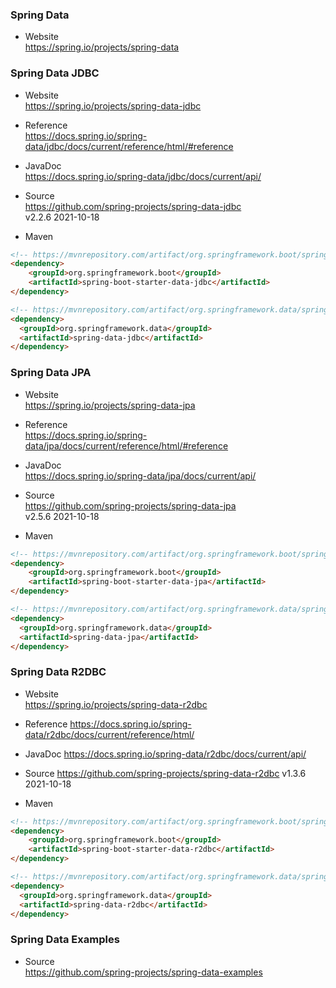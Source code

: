
### Spring Data

- Website  
  https://spring.io/projects/spring-data

### Spring Data JDBC

- Website  
  https://spring.io/projects/spring-data-jdbc

- Reference  
  https://docs.spring.io/spring-data/jdbc/docs/current/reference/html/#reference

- JavaDoc  
  https://docs.spring.io/spring-data/jdbc/docs/current/api/

- Source  
  https://github.com/spring-projects/spring-data-jdbc  
  v2.2.6 2021-10-18

- Maven
```html
<!-- https://mvnrepository.com/artifact/org.springframework.boot/spring-boot-starter-data-jdbc -->
<dependency>
    <groupId>org.springframework.boot</groupId>
    <artifactId>spring-boot-starter-data-jdbc</artifactId>
</dependency>

<!-- https://mvnrepository.com/artifact/org.springframework.data/spring-data-jdbc -->
<dependency>
  <groupId>org.springframework.data</groupId>
  <artifactId>spring-data-jdbc</artifactId>
</dependency>
```

### Spring Data JPA

- Website  
  https://spring.io/projects/spring-data-jpa

- Reference  
  https://docs.spring.io/spring-data/jpa/docs/current/reference/html/#reference

- JavaDoc  
  https://docs.spring.io/spring-data/jpa/docs/current/api/

- Source  
  https://github.com/spring-projects/spring-data-jpa  
  v2.5.6 2021-10-18

- Maven
```html
<!-- https://mvnrepository.com/artifact/org.springframework.boot/spring-boot-starter-data-jpa -->
<dependency>
    <groupId>org.springframework.boot</groupId>
    <artifactId>spring-boot-starter-data-jpa</artifactId>
</dependency>

<!-- https://mvnrepository.com/artifact/org.springframework.data/spring-data-jpa -->
<dependency>
  <groupId>org.springframework.data</groupId>
  <artifactId>spring-data-jpa</artifactId>
</dependency>
```

### Spring Data R2DBC

- Website  
  https://spring.io/projects/spring-data-r2dbc

- Reference
  https://docs.spring.io/spring-data/r2dbc/docs/current/reference/html/

- JavaDoc
  https://docs.spring.io/spring-data/r2dbc/docs/current/api/

- Source
  https://github.com/spring-projects/spring-data-r2dbc
  v1.3.6 2021-10-18

- Maven
```html
<!-- https://mvnrepository.com/artifact/org.springframework.boot/spring-boot-starter-data-r2dbc -->
<dependency>
    <groupId>org.springframework.boot</groupId>
    <artifactId>spring-boot-starter-data-r2dbc</artifactId>
</dependency>

<!-- https://mvnrepository.com/artifact/org.springframework.data/spring-data-r2dbc -->
<dependency>
  <groupId>org.springframework.data</groupId>
  <artifactId>spring-data-r2dbc</artifactId>
</dependency>
```

### Spring Data Examples

- Source  
  https://github.com/spring-projects/spring-data-examples


